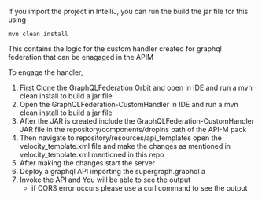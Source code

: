 If you import the project in IntelliJ, you can run the build the jar file for this using 

`mvn clean install`

This contains the logic for the custom handler created for graphql federation that can be enagaged in the APIM 

To engage the handler,
1. First Clone the GraphQLFederation Orbit and open in IDE and run a mvn clean install to build a jar file
2. Open the GraphQLFederation-CustomHandler in IDE and run a mvn clean install to build a jar file
3. After the JAR is created include the GraphQLFederation-CustomHandler JAR file in the repository/components/dropins path of the API-M pack
4. Then navigate to repository/resources/api_templates open the velocity_template.xml file and make the changes as mentioned in velocity_template.xml mentioned in this repo
5. After making the changes start the server
6. Deploy a graphql API importing the supergraph.graphql a
7. Invoke the API and You will be able to see the output
   * if CORS error occurs please use a curl command to see the output
